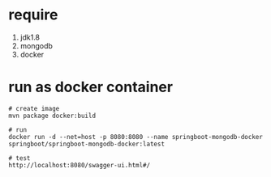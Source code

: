 

# require

1. jdk1.8
2. mongodb
3. docker

# run as docker container

```
# create image
mvn package docker:build

# run
docker run -d --net=host -p 8080:8080 --name springboot-mongodb-docker springboot/springboot-mongodb-docker:latest

# test
http://localhost:8080/swagger-ui.html#/

```
